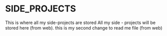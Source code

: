 # SIDE_PROJECTS
This is where all my side-projects are stored
All my side - projects will be stored here (from web).
this is my second change to read me file (from web)
